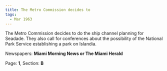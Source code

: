 ```yaml
---  
title: The Metro Commission decides to  
tags:  
  - Mar 1963  
---  
```

  
The Metro Commission decides to do the ship channel planning for Seadade. They also call for conferences about the possibility of the National Park Service establishing a park on Islandia.  
  
Newspapers: **Miami Morning News or The Miami Herald**  
  
Page: **1**, Section: **B** 

